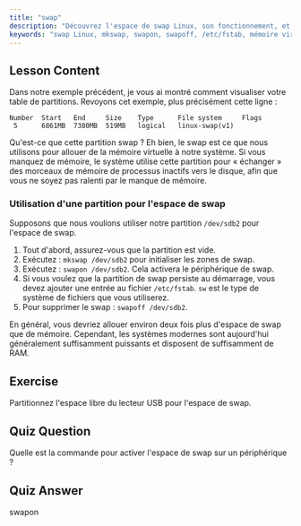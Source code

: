 ```yaml
---
title: "swap"
description: "Découvrez l'espace de swap Linux, son fonctionnement, et comment créer et gérer des partitions de swap. Optimisez l'utilisation de la mémoire de votre système avec ce guide !"
keywords: "swap Linux, mkswap, swapon, swapoff, /etc/fstab, mémoire virtuelle, débutant Linux, tutoriel Linux"
---
```


## Lesson Content

Dans notre exemple précédent, je vous ai montré comment visualiser votre table de partitions. Revoyons cet exemple, plus précisément cette ligne :

```
Number  Start   End     Size    Type      File system     Flags
 5      6861MB  7380MB  519MB   logical   linux-swap(v1)
```

Qu'est-ce que cette partition swap ? Eh bien, le swap est ce que nous utilisons pour allouer de la mémoire virtuelle à notre système. Si vous manquez de mémoire, le système utilise cette partition pour « échanger » des morceaux de mémoire de processus inactifs vers le disque, afin que vous ne soyez pas ralenti par le manque de mémoire.

### Utilisation d'une partition pour l'espace de swap

Supposons que nous voulions utiliser notre partition `/dev/sdb2` pour l'espace de swap.

1. Tout d'abord, assurez-vous que la partition est vide.
2. Exécutez : `mkswap /dev/sdb2` pour initialiser les zones de swap.
3. Exécutez : `swapon /dev/sdb2`. Cela activera le périphérique de swap.
4. Si vous voulez que la partition de swap persiste au démarrage, vous devez ajouter une entrée au fichier `/etc/fstab`. `sw` est le type de système de fichiers que vous utiliserez.
5. Pour supprimer le swap : `swapoff /dev/sdb2`.

En général, vous devriez allouer environ deux fois plus d'espace de swap que de mémoire. Cependant, les systèmes modernes sont aujourd'hui généralement suffisamment puissants et disposent de suffisamment de RAM.

## Exercise

Partitionnez l'espace libre du lecteur USB pour l'espace de swap.

## Quiz Question

Quelle est la commande pour activer l'espace de swap sur un périphérique ?

## Quiz Answer

swapon
